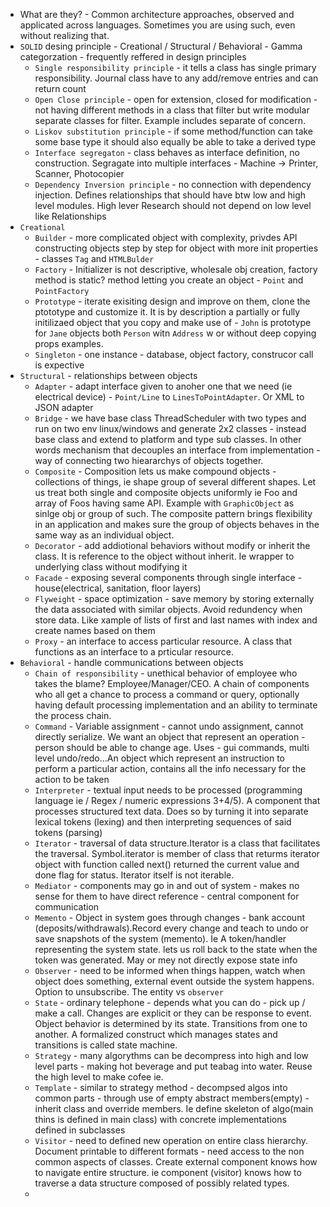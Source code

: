 * What are they? - Common architecture approaches, observed and applicated across languages. Sometimes you are using such, even without realizing that.
* `SOLID` desing principle - Creational / Structural / Behavioral - Gamma categorzation - frequently reffered in design principles
    * `Single responsibility principle` - it tells a class has single primary responsibility. Journal class have to any add/remove entries and can return count
    * `Open Close principle` - open for extension, closed for modification - not having different methods in a class that filter but write modular separate classes for filter. Example includes separate of concern.
    * `Liskov substitution principle` - if some method/function can take some base type it should also equally be able to take a derived type
    * `Interface segregaton` - class behaves as interface definition, no construction. Segragate into multiple interfaces - Machine -> Printer, Scanner, Photocopier
    * `Dependency Inversion principle` - no connection with dependency injection. Defines relationships that should have btw low and high level modules. High lever Research should not depend on low level like Relationships
* `Creational`
    * `Builder` - more complicated object with complexity, privdes API constructing objects step by step for object with more init properties - classes `Tag` and `HTMLBulder` 
    * `Factory` - Initializer is not descriptive, wholesale obj creation, factory method is static? method letting you create an object - `Point` and `PointFactory`
    * `Prototype` - iterate exisiting design and improve on them, clone the ptototype and customize it. It is by description a partially or fully initilizaed object that you copy and make use of - `John` is prototype for `Jane` objects both `Person` witn `Address` w or without deep copying props examples.
    * `Singleton` - one instance - database, object factory, construcor call is expective
* `Structural` - relationships between objects
    * `Adapter` - adapt interface given to anoher one that we need (ie electrical device) - `Point/Line` to `LinesToPointAdapter`. Or XML to JSON adapter
    * `Bridge` - we have base class ThreadScheduler with two types and run on two env linux/windows and generate 2x2 classes - instead base class and extend to platform and type sub classes. In other words mechanism that decouples an interface from implementation - way of connecting two hieararchys of objects together.
    * `Composite` - Composition lets us make compound objects - collections of things, ie shape group of several different shapes. Let us treat both single and composite objects uniformly ie Foo and array of Foos having same API. Example with `GraphicObject` as sinlge obj or group of such. The composite pattern brings flexibility in an application and makes sure the group of objects behaves in the same way as an individual object.
    * `Decorator` - add addiotional behaviors without modify or inherit the class. It is reference to the object without inherit. Ie wrapper to underlying class without modifying it
    * `Facade` - exposing several components through single interface - house(electrical, sanitation, floor layers)
    * `Flyweight` - space optimization - save memory by storing externally the data associated with similar objects. Avoid redundency when store data. Like xample of lists of first and last names with index and create names based on them
    * `Proxy` - an interface to access particular resource. A class that functions as an interface to a prticular resource.
* `Behavioral` - handle communications between objects
    * `Chain of responsibility` - unethical behavior of employee who takes the blame? Employee/Manager/CEO. A chain of components who all get a chance to process a command or query, optionally having default processing implementation and an ability to terminate the process chain.
    * `Command` - Variable assignment - cannot undo assignment, cannot directly serialize. We want an object that represent an operation - person should be able to change age. Uses - gui commands, multi level undo/redo...An object which represent an instruction to perform a particular action, contains all the info necessary for the action to be taken
    * `Interpreter` - textual input needs to be processed (programming language ie / Regex / numeric expressions 3+4/5). A component that processes structured text data. Does so by turning it into separate lexical tokens (lexing) and then interpreting sequences of said tokens (parsing)
    * `Iterator` - traversal of data structure.Iterator is a class that facilitates the traversal. Symbol.iterator is member of class that returms iterator object with function called next() returned the current value and done flag for status. Iterator itself is not iterable.
    * `Mediator` - components may go in and out of system - makes no sense for them to have direct reference - central component for communication
    * `Memento` - Object in system goes through changes - bank account (deposits/withdrawals).Record every change and teach to undo or save snapshots of the system (memento). Ie A token/handler representing the system state. lets us roll back to the state when the token was generated. May or mey not directly expose state info
    * `Observer` - need to be informed when things happen, watch when object does something, external event outside the system happens. Option to unsubscribe. The entity   vs `observer`
    * `State` - ordinary  telephone - depends what you can do - pick up / make a call. Changes are explicit or they can be response to event. Object behavior is determined by its state. Transitions from one to another. A formalized construct which manages states and transitions is called state machine.
    * `Strategy` - many algorythms can be decompress into high and low level parts - making hot beverage and put teabag into water. Reuse the high level to make cofee ie.
    * `Template` - similar to strategy method - decompsed algos into common parts - through use of empty abstract members(empty) - inherit class and override members. Ie define skeleton of algo(main thins is defined in main class) with concrete implementations defined in subclasses
    * `Visitor` - need to defined new operation on entire class hierarchy. Document printable to different formats - need access to the non common aspects of classes. Create external component knows how to navigate entire structure. ie component (visitor) knows how to traverse a data structure composed of possibly related types.
    * 